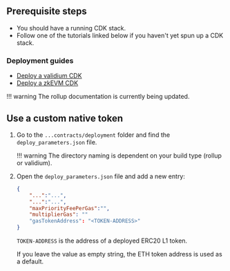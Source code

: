 ## Prerequisite steps

- You should have a running CDK stack. 
- Follow one of the tutorials linked below if you haven't yet spun up a CDK stack.

### Deployment guides

- [Deploy a validium CDK](../get-started/deploy-validium/intro.md)
- [Deploy a zkEVM CDK](../get-started/deploy-rollup/intro.md)

!!! warning
    The rollup documentation is currently being updated.

## Use a custom native token

1. Go to the `...contracts/deployment` folder and find the `deploy_parameters.json` file.

    !!! warning
        The directory naming is dependent on your build type (rollup or validium). 

2. Open the `deploy_parameters.json` file and add a new entry:

    ```json
    {
        "...":"...",
        "...":"...",
        "maxPriorityFeePerGas":"",
        "multiplierGas": ""
        "gasTokenAddress": "<TOKEN-ADDRESS>"
    }
    ```

    `TOKEN-ADDRESS` is the address of a deployed ERC20 L1 token.

    If you leave the value as empty string, the ETH token address is used as a default.


</br>
